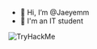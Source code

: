 - 👋 Hi, I’m @Jaeyemm
- 💯 I'm an IT student
<!---
Jaeyemm/Jaeyemm is a ✨ special ✨ repository because its `README.md` (this file) appears on your GitHub profile.
You can click the Preview link to take a look at your changes.
--->
<img src="https://tryhackme-badges.s3.amazonaws.com/dd0x.png" alt="TryHackMe">
